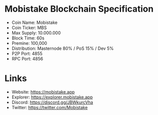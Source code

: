 # Mobistake Blockchain Specification

- Coin Name: Mobistake
- Coin Ticker: MBS
- Max Supply: 10.000.000
- Block Time: 60s
- Premine: 100,000
- Distribution: Masternode 80% / PoS 15% / Dev 5%
- P2P Port: 4855
- RPC Port: 4856

# Links

- Website: https://mobistake.app
- Explorer: https://explorer.mobistake.app
- Discord: https://discord.gg/JBWkurcVha
- Twitter: https://twitter.com/Mobistake